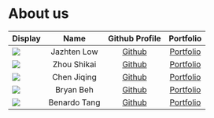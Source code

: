 # About us

Display | Name | Github Profile | Portfolio 
--------|:----:|:--------------:|:---------:
![](https://via.placeholder.com/100.png?text=Photo) | Jazhten Low | [Github](https://github.com/jazhten) | [Portfolio](docs/team/jazhten.md)
![](https://via.placeholder.com/100.png?text=Photo) | Zhou Shikai | [Github](https://github.com/shikai-zhou) |<a href="team/shikai-zhou.html">Portfolio</a><br> 
![](https://via.placeholder.com/100.png?text=Photo) | Chen Jiqing | [Github](https://github.com/judowha) | [Portfolio](docs/team/judowha.md)
![](https://via.placeholder.com/100.png?text=Photo) | Bryan Beh | [Github](https://github.com/bryanbeh1998) | [Portfolio](docs/team/bryanbeh1998.md)
![](https://via.placeholder.com/100.png?text=Photo) | Benardo Tang | [Github](https://github.com/BenardoTang) | [Portfolio](team/benardotang.md)
